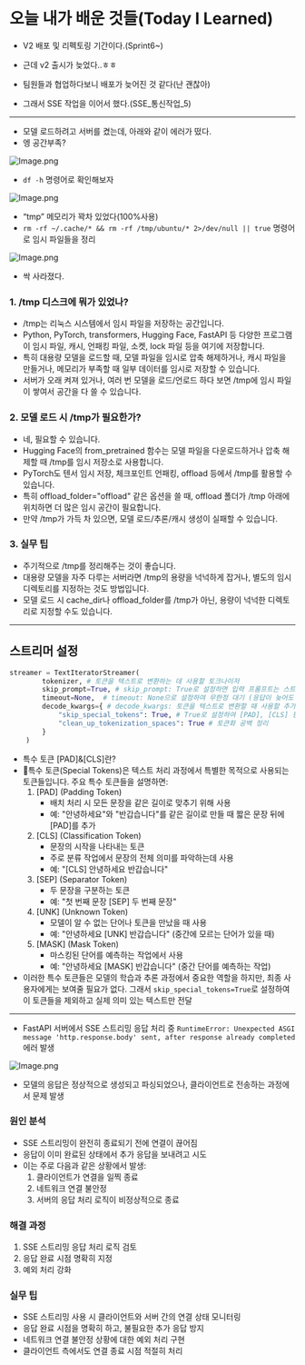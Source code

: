 # 오늘 내가 배운 것들(Today I Learned)

- V2 배포 및 리펙토링 기간이다.(Sprint6~)
- 근데 v2 출시가 늦었다..ㅎㅎ
- 팀원들과 협업하다보니 배포가 늦어진 것 같다(난 괜찮아)

- 그래서 SSE 작업을 이어서 했다.(SSE_통신작업_5)

---

- 모델 로드하려고 서버를 켰는데, 아래와 같이 에러가 떴다.
- 엥 공간부족?

![Image.png](https://resv2.craft.do/user/full/641ffdb9-6693-37da-6dbd-e78e1756c2de/doc/3c17d71c-25ef-2249-36c5-6ac2c9747d25/BF26F62E-3193-418E-A027-F2F8B5A4036D_2/HZJiO7CdamNTzxbxxTLnCeMQEE1bFjaWZOYP4A5sIaoz/Image.png)

- `df -h` 명령어로 확인해보자

![Image.png](https://resv2.craft.do/user/full/641ffdb9-6693-37da-6dbd-e78e1756c2de/doc/3c17d71c-25ef-2249-36c5-6ac2c9747d25/8C22AEAE-8C03-48B1-AF85-92712FDA6657_2/Qn20h2kTEy0doE1O2paHHtBAAhti7cdYI1DifPxlIJEz/Image.png)

- “tmp” 메모리가 꽉차 있었다(100%사용)
- `rm -rf ~/.cache/* && rm -rf /tmp/ubuntu/* 2>/dev/null || true` 명령어로 임시 파일들을 정리

![Image.png](https://resv2.craft.do/user/full/641ffdb9-6693-37da-6dbd-e78e1756c2de/doc/3c17d71c-25ef-2249-36c5-6ac2c9747d25/40408A4C-3236-4CB8-B3D6-C8C11E92AE48_2/3YH8Dywg3xz5ZZHH4Y02QDroCU2Uf0sPchDbR3lJnigz/Image.png)

- 싹 사라졌다.

### 1. /tmp 디스크에 뭐가 있었나?

- /tmp는 리눅스 시스템에서 임시 파일을 저장하는 공간입니다.
- Python, PyTorch, transformers, Hugging Face, FastAPI 등 다양한 프로그램이 임시 파일, 캐시, 언패킹 파일, 소켓, lock 파일 등을 여기에 저장합니다.
- 특히 대용량 모델을 로드할 때, 모델 파일을 임시로 압축 해제하거나, 캐시 파일을 만들거나, 메모리가 부족할 때 일부 데이터를 임시로 저장할 수 있습니다.
- 서버가 오래 켜져 있거나, 여러 번 모델을 로드/언로드 하다 보면 /tmp에 임시 파일이 쌓여서 공간을 다 쓸 수 있습니다.

### 2. 모델 로드 시 /tmp가 필요한가?

- 네, 필요할 수 있습니다.
- Hugging Face의 from_pretrained 함수는 모델 파일을 다운로드하거나 압축 해제할 때 /tmp를 임시 저장소로 사용합니다.
- PyTorch도 텐서 임시 저장, 체크포인트 언패킹, offload 등에서 /tmp를 활용할 수 있습니다.
- 특히 offload_folder="offload" 같은 옵션을 쓸 때, offload 폴더가 /tmp 아래에 위치하면 더 많은 임시 공간이 필요합니다.
- 만약 /tmp가 가득 차 있으면, 모델 로드/추론/캐시 생성이 실패할 수 있습니다.

### 3. 실무 팁

- 주기적으로 /tmp를 정리해주는 것이 좋습니다.
- 대용량 모델을 자주 다루는 서버라면 /tmp의 용량을 넉넉하게 잡거나, 별도의 임시 디렉토리를 지정하는 것도 방법입니다.
- 모델 로드 시 cache_dir나 offload_folder를 /tmp가 아닌, 용량이 넉넉한 디렉토리로 지정할 수도 있습니다.

---

## 스트리머 설정

```python
streamer = TextIteratorStreamer(
        tokenizer, # 토큰을 텍스트로 변환하는 데 사용할 토크나이저
        skip_prompt=True, # skip_prompt: True로 설정하면 입력 프롬프트는 스트리밍에서 제외하고 모델의 응답만 스트리밍
        timeout=None,  # timeout: None으로 설정하여 무한정 대기 (응답이 늦어도 연결 유지)
        decode_kwargs={ # decode_kwargs: 토큰을 텍스트로 변환할 때 사용할 추가 옵션
            "skip_special_tokens": True, # True로 설정하여 [PAD], [CLS] 등의 특수 토큰을 제외
            "clean_up_tokenization_spaces": True # 토큰화 공백 정리
        }
    )
```

- 특수 토큰 [PAD]&[CLS]란?
- 특수 토큰(Special Tokens)은 텍스트 처리 과정에서 특별한 목적으로 사용되는 토큰들입니다. 주요 특수 토큰들을 설명하면:
    1. [PAD] (Padding Token)
        - 배치 처리 시 모든 문장을 같은 길이로 맞추기 위해 사용
        - 예: "안녕하세요"와 "반갑습니다"를 같은 길이로 만들 때 짧은 문장 뒤에 [PAD]를 추가
    2. [CLS] (Classification Token)
        - 문장의 시작을 나타내는 토큰
        - 주로 분류 작업에서 문장의 전체 의미를 파악하는데 사용
        - 예: "[CLS] 안녕하세요 반갑습니다"
    3. [SEP] (Separator Token)
        - 두 문장을 구분하는 토큰
        - 예: "첫 번째 문장 [SEP] 두 번째 문장"
    4. [UNK] (Unknown Token)
        - 모델이 알 수 없는 단어나 토큰을 만났을 때 사용
        - 예: "안녕하세요 [UNK] 반갑습니다" (중간에 모르는 단어가 있을 때)
    5. [MASK] (Mask Token)
        - 마스킹된 단어를 예측하는 작업에서 사용
        - 예: "안녕하세요 [MASK] 반갑습니다" (중간 단어를 예측하는 작업)
- 이러한 특수 토큰들은 모델의 학습과 추론 과정에서 중요한 역할을 하지만, 최종 사용자에게는 보여줄 필요가 없다. 그래서 `skip_special_tokens=True`로 설정하여 이 토큰들을 제외하고 실제 의미 있는 텍스트만 전달

---

- FastAPI 서버에서 SSE 스트리밍 응답 처리 중 `RuntimeError: Unexpected ASGI message 'http.response.body' sent, after response already completed` 에러 발생

![Image.png](https://resv2.craft.do/user/full/641ffdb9-6693-37da-6dbd-e78e1756c2de/doc/3c17d71c-25ef-2249-36c5-6ac2c9747d25/AC7BB962-FB44-4CC3-8226-624949488444_2/LyycY5qleNnYHEhaX4XQNTxO9SwLE10s9kPmPUYuIgEz/Image.png)

- 모델의 응답은 정상적으로 생성되고 파싱되었으나, 클라이언트로 전송하는 과정에서 문제 발생

### 원인 분석

- SSE 스트리밍이 완전히 종료되기 전에 연결이 끊어짐
- 응답이 이미 완료된 상태에서 추가 응답을 보내려고 시도
- 이는 주로 다음과 같은 상황에서 발생:
  1. 클라이언트가 연결을 일찍 종료
  2. 네트워크 연결 불안정
  3. 서버의 응답 처리 로직이 비정상적으로 종료

### 해결 과정

1. SSE 스트리밍 응답 처리 로직 검토
2. 응답 완료 시점 명확히 지정
3. 예외 처리 강화

### 실무 팁

- SSE 스트리밍 사용 시 클라이언트와 서버 간의 연결 상태 모니터링
- 응답 완료 시점을 명확히 하고, 불필요한 추가 응답 방지
- 네트워크 연결 불안정 상황에 대한 예외 처리 구현
- 클라이언트 측에서도 연결 종료 시점 적절히 처리